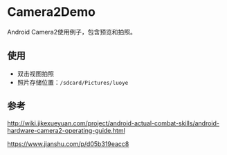 # Camera2Demo

Android Camera2使用例子，包含预览和拍照。

## 使用

* 双击视图拍照
* 照片存储位置：`/sdcard/Pictures/luoye`

## 参考

http://wiki.jikexueyuan.com/project/android-actual-combat-skills/android-hardware-camera2-operating-guide.html

https://www.jianshu.com/p/d05b319eacc8
